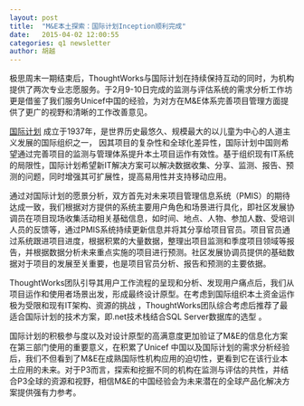 ```yaml
---
layout: post
title:  "M&E本土探索：国际计划Inception顺利完成"
date:   2015-04-02 12:00:55
categories: q1 newsletter
author: 胡越
---
```

极思周末一期结束后，ThoughtWorks与国际计划在持续保持互动的同时，为机构提供了两次专业志愿服务。于2月9-10日完成的监测与评估系统的需求分析工作坊更是借鉴了我们服务Unicef中国的经验，为对方在M&E体系完善项目管理方面提供了更广的视野和清晰的工作改善意见。

[国际计划](http://plan-international.org/where-we-work/asia/china?set_language=zh)         成立于1937年，是世界历史最悠久、规模最大的以儿童为中心的人道主义发展的国际组织之一， 因其项目的复杂性和全球化差异性，国际计划中国则希望通过完善项目的监测与管理体系提升本土项目运作有效性。基于组织现有IT系统的局限性，国际计划希望新IT解决方案可以解决数据收集、分享、监测、报告、预测的问题，同时增强其可扩展性，提高易用性并支持移动应用。

通过对国际计划的愿景分析，双方首先对未来项目管理信息系统（PMIS）的期待达成一致，我们根据对方提供的系统主要用户角色和场景进行具化，即社区发展协调员在项目现场收集活动相关基础信息，如时间、地点、人物、参加人数、受培训人员的反馈等，通过PMIS系统持续更新信息并将其分享给项目官员。项目官员通过系统跟进项目进度，根据积累的大量数据，整理出项目监测和季度项目领域等报告，并根据数据分析未来重点实施的项目进行预测。社区发展协调员提供的基础数据对于项目的发展至关重要，也是项目官员分析、报告和预测的主要依据。

ThoughtWorks团队引导其用户工作流程的呈现和分析、发现用户痛点后，我们从项目运作和使用者场景出发，形成最终设计原型。在考虑到国际组织本土资金运作极为受限和现有IT架构、资源的挑战 ，ThoughtWorks团队综合考虑后推荐了最适合国际计划的技术方案，即.net技术栈结合SQL Server数据库的选型 。

国际计划的积极参与度以及对设计原型的高满意度更加验证了M&E的信息化方案在第三部门使用的重要意义，在积累了Unicef 中国以及国际计划的需求分析经验后，我们不但看到了M&E在成熟国际性机构应用的迫切性，更看到它在该行业本土应用的未来。对于P3而言，探索和挖掘不同的机构在监测与评估的共性，并结合P3全球的资源和视野，相信M&E的中国经验会为未来潜在的全球产品化解决方案提供强有力参考。